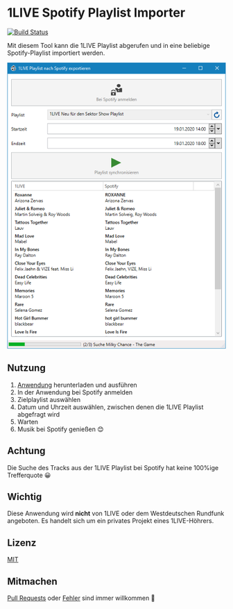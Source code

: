 # 1LIVE Spotify Playlist Importer

[![Build Status](https://dev.azure.com/frostieDE/1LIVE%20Spotify%20Playlist%20Importer/_apis/build/status/frostieDE.einslive-spotify-importer?branchName=master)](https://dev.azure.com/frostieDE/1LIVE%20Spotify%20Playlist%20Importer/_build/latest?definitionId=1&branchName=master)

Mit diesem Tool kann die 1LIVE Playlist abgerufen und in eine beliebige Spotify-Playlist importiert werden.

![](screenshot.png)

## Nutzung

1. [Anwendung](https://github.com/frostieDE/einslive-spotify-importer/releases) herunterladen und ausführen
2. In der Anwendung bei Spotify anmelden
3. Zielplaylist auswählen
4. Datum und Uhrzeit auswählen, zwischen denen die 1LIVE Playlist abgefragt wird
5. Warten
6. Musik bei Spotify genießen 😊

## Achtung

Die Suche des Tracks aus der 1LIVE Playlist bei Spotify hat keine 100%ige Trefferquote 😀

## Wichtig

Diese Anwendung wird **nicht** von 1LIVE oder dem Westdeutschen Rundfunk angeboten. Es handelt sich um ein privates Projekt eines 1LIVE-Höhrers.

## Lizenz

[MIT](LICENSE.md)

## Mitmachen

[Pull Requests](https://github.com/frostieDE/einslive-spotify-importer/pulls) oder [Fehler](https://github.com/frostieDE/einslive-spotify-importer/issues) sind immer willkommen 🎉
